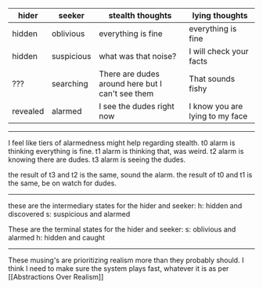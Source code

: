 |hider|seeker|stealth thoughts|lying thoughts|
|-|-|-|-|
|hidden|oblivious|everything is fine|everything is fine|
|hidden|suspicious|what was that noise?|I will check your facts|
|???|searching|There are dudes around here but I can't see them|That sounds fishy|
|revealed|alarmed|I see the dudes right now|I know you are lying to my face|

---

I feel like tiers of alarmedness might help regarding stealth. t0 alarm is thinking everything is fine. t1 alarm is thinking that, was weird. t2 alarm is knowing there are dudes. t3 alarm is seeing the dudes.

the result of t3 and t2 is the same, sound the alarm.
the result of t0 and t1 is the same, be on watch for dudes.

---

these are the intermediary states for the hider and seeker:
h: hidden and discovered
s: suspicious and alarmed

These are the terminal states for the hider and seeker:
s: oblivious and alarmed
h: hidden and caught

---

These musing's are prioritizing realism more than they probably should. I think I need to make sure the system plays fast, whatever it is as per [[Abstractions Over Realism]]